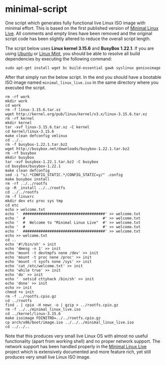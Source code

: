 # minimal-script
One script which generates fully functional live Linux ISO image with minimal effort. This is based on the first published version of [Minimal Linux Live](http://github.com/ivandavidov/minimal). All comments and empty lines have been removed and the original script code has been slightly altered to reduce the overall script length.

The script below uses **Linux kernel 3.15.6** and **BusyBox 1.22.1**. If you are using [Ubuntu](http://ubuntu.com) or [Linux Mint](http://linuxmint.com), you should be able to resolve all build dependencies by executing the following command:

```
sudo apt-get install wget bc build-essential gawk syslinux genisoimage
```

After that simply run the below script. In the end you should have a bootable ISO image named `minimal_linux_live.iso` in the same directory where you executed the script.

```
rm -rf work
mkdir work
cd work
rm -f linux-3.15.6.tar.xz
wget http://kernel.org/pub/linux/kernel/v3.x/linux-3.15.6.tar.xz
rm -rf kernel
mkdir kernel
tar -xvf linux-3.15.6.tar.xz -C kernel
cd kernel/linux-3.15.6
make clean defconfig vmlinux
cd ../..
rm -f busybox-1.22.1.tar.bz2
wget http://busybox.net/downloads/busybox-1.22.1.tar.bz2
rm -rf busybox
mkdir busybox
tar -xvf busybox-1.22.1.tar.bz2 -C busybox
cd busybox/busybox-1.22.1
make clean defconfig
sed -i "s/.*CONFIG_STATIC.*/CONFIG_STATIC=y/" .config
make busybox install
rm -rf ../../rootfs
cp -R _install ../../rootfs
cd ../../rootfs
rm -f linuxrc
mkdir dev etc proc sys tmp
cd etc
echo > welcome.txt
echo '  #####################################' >> welcome.txt
echo '  #                                   #' >> welcome.txt
echo '  #  Welcome to "Minimal Linux Live"  #' >> welcome.txt
echo '  #                                   #' >> welcome.txt
echo '  #####################################' >> welcome.txt
echo >> welcome.txt
cd ..
echo '#!/bin/sh' > init
echo 'dmesg -n 1' >> init
echo 'mount -t devtmpfs none /dev' >> init
echo 'mount -t proc none /proc' >> init
echo 'mount -t sysfs none /sys' >> init
echo 'cat /etc/welcome.txt' >> init
echo 'while true' >> init
echo 'do' >> init
echo '  setsid cttyhack /bin/sh' >> init
echo 'done' >> init
echo >> init
chmod +x init
rm -f ../rootfs.cpio.gz
cd ../rootfs
find . | cpio -H newc -o | gzip > ../rootfs.cpio.gz
rm -f ../../minimal_linux_live.iso
cd ../kernel/linux-3.15.6
make isoimage FDINITRD=../../rootfs.cpio.gz
cp arch/x86/boot/image.iso ../../../minimal_linux_live.iso
cd ../../..
```

Note that this produces very small live Linux OS with almost no useful functionality (apart from working shell) and no proper network support. The network support has been handled properly in the [Minimal Linux Live](http://github.com/ivandavidov/minimal) project which is extensively documented and more feature rich, yet still produces very small live Linux ISO image.
